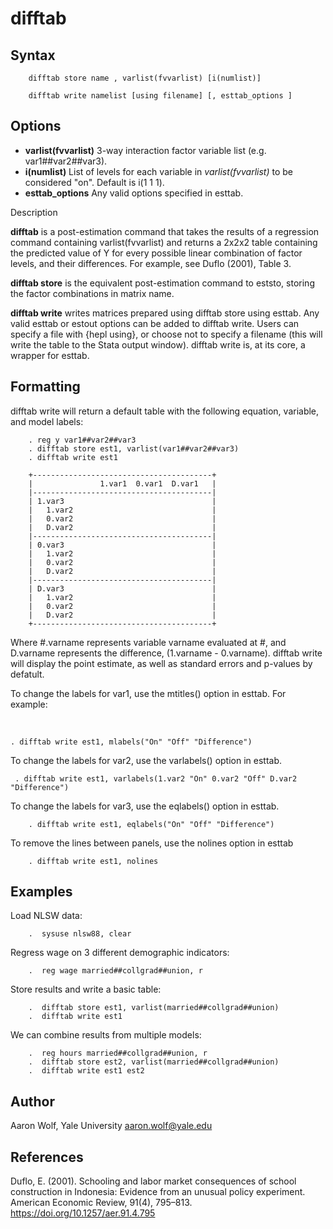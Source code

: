 # difftab
## Syntax

        difftab store name , varlist(fvvarlist) [i(numlist)]
    
        difftab write namelist [using filename] [, esttab_options ]

Options
-----------------------------------------------------------------------------------------------

-   **varlist(fvvarlist)** 3-way interaction factor variable list (e.g. var1##var2##var3).
-  **i(numlist)** List of levels for each variable in *varlist(fvvarlist)* to be considered "on". Default is i(1 1 1).
- **esttab_options** Any valid options specified in esttab.

Description

**difftab** is a post-estimation command that takes the results of a regression command containing
varlist(fvvarlist) and returns a 2x2x2 table containing the predicted value of Y for every
possible linear combination of factor levels, and their differences. For example, see Duflo
(2001), Table 3.

**difftab store** is the equivalent post-estimation command to eststo, storing the factor
combinations in matrix name.

**difftab write** writes matrices prepared using difftab store using esttab. Any valid esttab or
estout options can be added to difftab write.  Users can specify a file with {hepl using}, or
choose not to specify a filename (this will write the table to the Stata output window).
difftab write is, at its core, a wrapper for esttab.

## Formatting

difftab write will return a default table with the following equation, variable, and model
labels:

```
    . reg y var1##var2##var3
    . difftab store est1, varlist(var1##var2##var3)
    . difftab write est1
```

        +----------------------------------------+
        |               1.var1  0.var1  D.var1   |
        |----------------------------------------|
        | 1.var3                                 |
        |   1.var2                               |
        |   0.var2                               |
        |   D.var2                               |
        |----------------------------------------|
        | 0.var3                                 |
        |   1.var2                               |
        |   0.var2                               |
        |   D.var2                               |
        |----------------------------------------|
        | D.var3                                 |
        |   1.var2                               |
        |   0.var2                               |
        |   D.var2                               |
        +----------------------------------------+
Where #.varname represents variable varname evaluated at #, and D.varname represents the
difference, (1.varname - 0.varname).  difftab write will display the point estimate, as well as
standard errors and p-values by defatult.

To change the labels for var1, use the mtitles() option in esttab. For example:

​    

```
. difftab write est1, mlabels("On" "Off" "Difference")
```

To change the labels for var2, use the varlabels() option in esttab.

```
 . difftab write est1, varlabels(1.var2 "On" 0.var2 "Off" D.var2 "Difference")
```

To change the labels for var3, use the eqlabels() option in esttab.

```
    . difftab write est1, eqlabels("On" "Off" "Difference")
```

To remove the lines between panels, use the nolines option in esttab

```
    . difftab write est1, nolines
```

## Examples

Load NLSW data:

```
    .  sysuse nlsw88, clear
```

Regress wage on 3 different demographic indicators:

```
    .  reg wage married##collgrad##union, r
```

Store results and write a basic table:

```
    .  difftab store est1, varlist(married##collgrad##union)
    .  difftab write est1
```

We can combine results from multiple models:

```
    .  reg hours married##collgrad##union, r
    .  difftab store est2, varlist(married##collgrad##union)
    .  difftab write est1 est2
```

## Author

Aaron Wolf, Yale University
aaron.wolf@yale.edu

## References

Duflo, E. (2001). Schooling and labor market consequences of school construction in Indonesia:
    Evidence from an unusual policy experiment. American Economic Review, 91(4), 795–813.
    https://doi.org/10.1257/aer.91.4.795